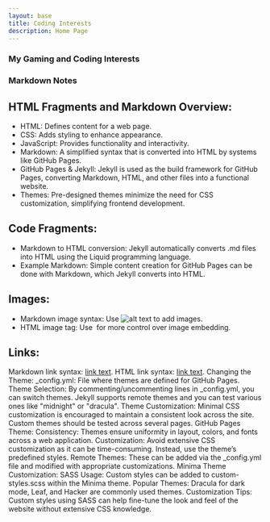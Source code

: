 ```yaml
---
layout: base
title: Coding Interests
description: Home Page
---
```


### My Gaming and Coding Interests


### Markdown Notes


## HTML Fragments and Markdown Overview:

- HTML: Defines content for a web page.
- CSS: Adds styling to enhance appearance.
- JavaScript: Provides functionality and interactivity.
- Markdown: A simplified syntax that is converted into HTML by systems like GitHub Pages.
- GitHub Pages & Jekyll: Jekyll is used as the build framework for GitHub Pages, converting Markdown, HTML, and other files into a functional website.
- Themes: Pre-designed themes minimize the need for CSS customization, simplifying frontend development.


## Code Fragments:

- Markdown to HTML conversion: Jekyll automatically converts .md files into HTML using the Liquid programming language.
- Example Markdown: Simple content creation for GitHub Pages can be done with Markdown, which Jekyll converts into HTML.

  

## Images:

- Markdown image syntax: Use ![alt text](image_url) to add images.
- HTML image tag: Use <img> for more control over image embedding.

  
## Links:

Markdown link syntax: [link text](URL).
HTML link syntax: <a href="URL">link text</a>.
Changing the Theme:
_config.yml: File where themes are defined for GitHub Pages.
Theme Selection: By commenting/uncommenting lines in _config.yml, you can switch themes. Jekyll supports remote themes and you can test various ones like "midnight" or "dracula".
Theme Customization: Minimal CSS customization is encouraged to maintain a consistent look across the site. Custom themes should be tested across several pages.
GitHub Pages Theme:
Consistency: Themes ensure uniformity in layout, colors, and fonts across a web application.
Customization: Avoid extensive CSS customization as it can be time-consuming. Instead, use the theme’s predefined styles.
Remote Themes: These can be added via the _config.yml file and modified with appropriate customizations.
Minima Theme Customization:
SASS Usage: Custom styles can be added to custom-styles.scss within the Minima theme.
Popular Themes: Dracula for dark mode, Leaf, and Hacker are commonly used themes.
Customization Tips: Custom styles using SASS can help fine-tune the look and feel of the website without extensive CSS knowledge.
